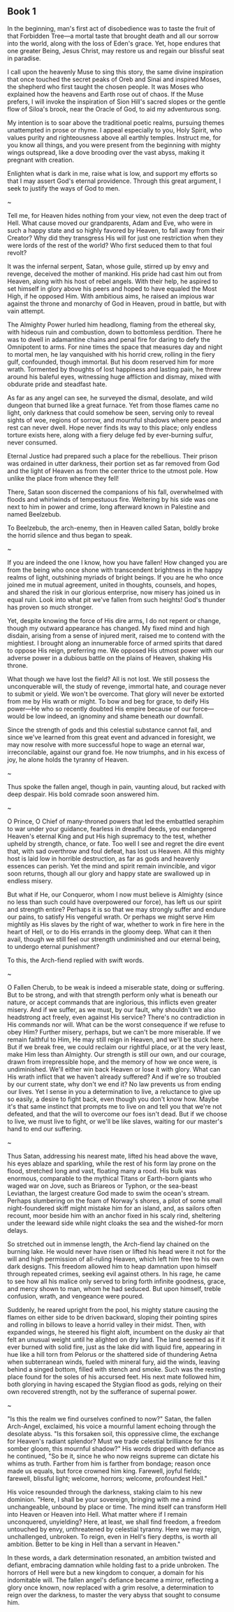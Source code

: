 ## Book 1

In the beginning, man's first act of disobedience was to taste the fruit of that Forbidden Tree—a mortal taste that brought death and all our sorrow into the world, along with the loss of Eden's grace. Yet, hope endures that one greater Being, Jesus Christ, may restore us and regain our blissful seat in paradise.

I call upon the heavenly Muse to sing this story, the same divine inspiration that once touched the secret peaks of Oreb and Sinai and inspired Moses, the shepherd who first taught the chosen people. It was Moses who explained how the heavens and Earth rose out of chaos. If the Muse prefers, I will invoke the inspiration of Sion Hill's sacred slopes or the gentle flow of Siloa's brook, near the Oracle of God, to aid my adventurous song.

My intention is to soar above the traditional poetic realms, pursuing themes unattempted in prose or rhyme. I appeal especially to you, Holy Spirit, who values purity and righteousness above all earthly temples. Instruct me, for you know all things, and you were present from the beginning with mighty wings outspread, like a dove brooding over the vast abyss, making it pregnant with creation.

Enlighten what is dark in me, raise what is low, and support my efforts so that I may assert God's eternal providence. Through this great argument, I seek to justify the ways of God to men.

~

Tell me, for Heaven hides nothing from your view, not even the deep tract of Hell. What cause moved our grandparents, Adam and Eve, who were in such a happy state and so highly favored by Heaven, to fall away from their Creator? Why did they transgress His will for just one restriction when they were lords of the rest of the world? Who first seduced them to that foul revolt?

It was the infernal serpent, Satan, whose guile, stirred up by envy and revenge, deceived the mother of mankind. His pride had cast him out from Heaven, along with his host of rebel angels. With their help, he aspired to set himself in glory above his peers and hoped to have equaled the Most High, if he opposed Him. With ambitious aims, he raised an impious war against the throne and monarchy of God in Heaven, proud in battle, but with vain attempt.

The Almighty Power hurled him headlong, flaming from the ethereal sky, with hideous ruin and combustion, down to bottomless perdition. There he was to dwell in adamantine chains and penal fire for daring to defy the Omnipotent to arms.
For nine times the space that measures day and night to mortal men, he lay vanquished with his horrid crew, rolling in the fiery gulf, confounded, though immortal. But his doom reserved him for more wrath. Tormented by thoughts of lost happiness and lasting pain, he threw around his baleful eyes, witnessing huge affliction and dismay, mixed with obdurate pride and steadfast hate.

As far as any angel can see, he surveyed the dismal, desolate, and wild dungeon that burned like a great furnace. Yet from those flames came no light, only darkness that could somehow be seen, serving only to reveal sights of woe, regions of sorrow, and mournful shadows where peace and rest can never dwell. Hope never finds its way to this place; only endless torture exists here, along with a fiery deluge fed by ever-burning sulfur, never consumed.

Eternal Justice had prepared such a place for the rebellious. Their prison was ordained in utter darkness, their portion set as far removed from God and the light of Heaven as from the center thrice to the utmost pole. How unlike the place from whence they fell!

There, Satan soon discerned the companions of his fall, overwhelmed with floods and whirlwinds of tempestuous fire. Weltering by his side was one next to him in power and crime, long afterward known in Palestine and named Beelzebub.

To Beelzebub, the arch-enemy, then in Heaven called Satan, boldly broke the horrid silence and thus began to speak.


~

If you are indeed the one I know, how you have fallen! How changed you are from the being who once shone with transcendent brightness in the happy realms of light, outshining myriads of bright beings. If you are he who once joined me in mutual agreement, united in thoughts, counsels, and hopes, and shared the risk in our glorious enterprise, now misery has joined us in equal ruin. Look into what pit we've fallen from such heights! God's thunder has proven so much stronger.

Yet, despite knowing the force of His dire arms, I do not repent or change, though my outward appearance has changed. My fixed mind and high disdain, arising from a sense of injured merit, raised me to contend with the mightiest. I brought along an innumerable force of armed spirits that dared to oppose His reign, preferring me. We opposed His utmost power with our adverse power in a dubious battle on the plains of Heaven, shaking His throne.

What though we have lost the field? All is not lost. We still possess the unconquerable will, the study of revenge, immortal hate, and courage never to submit or yield. We won't be overcome. That glory will never be extorted from me by His wrath or might. To bow and beg for grace, to deify His power—He who so recently doubted His empire because of our force—would be low indeed, an ignominy and shame beneath our downfall.

Since the strength of gods and this celestial substance cannot fail, and since we've learned from this great event and advanced in foresight, we may now resolve with more successful hope to wage an eternal war, irreconcilable, against our grand foe. He now triumphs, and in his excess of joy, he alone holds the tyranny of Heaven.


~

Thus spoke the fallen angel, though in pain, vaunting aloud, but racked with deep despair. His bold comrade soon answered him.

~

O Prince, O Chief of many-throned powers that led the embattled seraphim to war under your guidance, fearless in dreadful deeds, you endangered Heaven's eternal King and put His high supremacy to the test, whether upheld by strength, chance, or fate. Too well I see and regret the dire event that, with sad overthrow and foul defeat, has lost us Heaven. All this mighty host is laid low in horrible destruction, as far as gods and heavenly essences can perish. Yet the mind and spirit remain invincible, and vigor soon returns, though all our glory and happy state are swallowed up in endless misery.

But what if He, our Conqueror, whom I now must believe is Almighty (since no less than such could have overpowered our force), has left us our spirit and strength entire? Perhaps it is so that we may strongly suffer and endure our pains, to satisfy His vengeful wrath. Or perhaps we might serve Him mightily as His slaves by the right of war, whether to work in fire here in the heart of Hell, or to do His errands in the gloomy deep. What can it then avail, though we still feel our strength undiminished and our eternal being, to undergo eternal punishment?

To this, the Arch-fiend replied with swift words.

~

O Fallen Cherub, to be weak is indeed a miserable state, doing or suffering. But to be strong, and with that strength perform only what is beneath our nature, or accept commands that are inglorious, this inflicts even greater misery. And if we suffer, as we must, by our fault, why shouldn't we also headstrong act freely, even against His service? There's no contradiction in His commands nor will. What can be the worst consequence if we refuse to obey Him? Further misery, perhaps, but we can't be more miserable. If we remain faithful to Him, He may still reign in Heaven, and we'll be stuck here. But if we break free, we could reclaim our rightful place, or at the very least, make Him less than Almighty. Our strength is still our own, and our courage, drawn from irrepressible hope, and the memory of how we once were, is undiminished. We'll either win back Heaven or lose it with glory. What can His wrath inflict that we haven't already suffered? And if we're so troubled by our current state, why don't we end it? No law prevents us from ending our lives. Yet I sense in you a determination to live, a reluctance to give up so easily, a desire to fight back, even though you don't know how. Maybe it's that same instinct that prompts me to live on and tell you that we're not defeated, and that the will to overcome our foes isn't dead. But if we choose to live, we must live to fight, or we'll be like slaves, waiting for our master's hand to end our suffering.

~

Thus Satan, addressing his nearest mate, lifted his head above the wave, his eyes ablaze and sparkling, while the rest of his form lay prone on the flood, stretched long and vast, floating many a rood. His bulk was enormous, comparable to the mythical Titans or Earth-born giants who waged war on Jove, such as Briareos or Typhon, or the sea-beast Leviathan, the largest creature God made to swim the ocean's stream. Perhaps slumbering on the foam of Norway's shores, a pilot of some small night-foundered skiff might mistake him for an island, and, as sailors often recount, moor beside him with an anchor fixed in his scaly rind, sheltering under the leeward side while night cloaks the sea and the wished-for morn delays.

So stretched out in immense length, the Arch-fiend lay chained on the burning lake. He would never have risen or lifted his head were it not for the will and high permission of all-ruling Heaven, which left him free to his own dark designs. This freedom allowed him to heap damnation upon himself through repeated crimes, seeking evil against others. In his rage, he came to see how all his malice only served to bring forth infinite goodness, grace, and mercy shown to man, whom he had seduced. But upon himself, treble confusion, wrath, and vengeance were poured.

Suddenly, he reared upright from the pool, his mighty stature causing the flames on either side to be driven backward, sloping their pointing spires and rolling in billows to leave a horrid valley in their midst. Then, with expanded wings, he steered his flight aloft, incumbent on the dusky air that felt an unusual weight until he alighted on dry land. The land seemed as if it ever burned with solid fire, just as the lake did with liquid fire, appearing in hue like a hill torn from Pelorus or the shattered side of thundering Aetna when subterranean winds, fueled with mineral fury, aid the winds, leaving behind a singed bottom, filled with stench and smoke. Such was the resting place found for the soles of his accursed feet. His next mate followed him, both glorying in having escaped the Stygian flood as gods, relying on their own recovered strength, not by the sufferance of supernal power.

~

"Is this the realm we find ourselves confined to now?" Satan, the fallen Arch-Angel, exclaimed, his voice a mournful lament echoing through the desolate abyss. "Is this forsaken soil, this oppressive clime, the exchange for Heaven's radiant splendor? Must we trade celestial brilliance for this somber gloom, this mournful shadow?" His words dripped with defiance as he continued, "So be it, since he who now reigns supreme can dictate his whims as truth. Farther from him is farther from bondage; reason once made us equals, but force crowned him king. Farewell, joyful fields; farewell, blissful light; welcome, horrors; welcome, profoundest Hell."

His voice resounded through the darkness, staking claim to his new dominion. "Here, I shall be your sovereign, bringing with me a mind unchangeable, unbound by place or time. The mind itself can transform Hell into Heaven or Heaven into Hell. What matter where if I remain unconquered, unyielding? Here, at least, we shall find freedom, a freedom untouched by envy, unthreatened by celestial tyranny. Here we may reign, unchallenged, unbroken. To reign, even in Hell's fiery depths, is worth all ambition. Better to be king in Hell than a servant in Heaven."

In these words, a dark determination resonated, an ambition twisted and defiant, embracing damnation while holding fast to a pride unbroken. The horrors of Hell were but a new kingdom to conquer, a domain for his indomitable will. The fallen angel's defiance became a mirror, reflecting a glory once known, now replaced with a grim resolve, a determination to reign over the darkness, to master the very abyss that sought to consume him.
